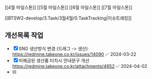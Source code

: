 
[[4월 마일스톤]]
[[5월 마일스톤]]
[[6월 마일스톤]]
[[7월 마일스톤]]

[[BTSW2-develop/3.Task/3월4월/0.TaskTracking|이슈트래킹]] 


## 개선목록 작업

- [x] SNG 생산방식 변경 (드래그 -> 생산) https://redmine.takeone.co.kr/issues/14090 ✅ 2024-03-22
- [x] 미해금된 생산품 터치시 안내문구 개선 https://redmine.takeone.co.kr/attachments/4652 ✅ 2024-04-02
- [x] 